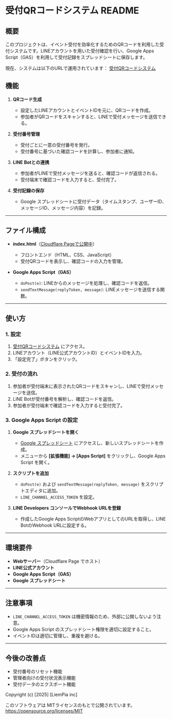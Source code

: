 # 受付QRコードシステム README

## 概要
このプロジェクトは、イベント受付を効率化するためのQRコードを利用した受付システムです。LINEアカウントを用いた受付確認を行い、Google Apps Script（GAS）を利用して受付記録をスプレッドシートに保存します。

現在、システムは以下のURLで運用されています：
[受付QRコードシステム](https://tampopo256.github.io/gifunity-reception)

## 機能
1. **QRコード生成**  
   - 設定したLINEアカウントとイベントIDを元に、QRコードを作成。
   - 参加者がQRコードをスキャンすると、LINEで受付メッセージを送信できる。

2. **受付番号管理**  
   - 受付ごとに一意の受付番号を発行。
   - 受付番号に基づいた確認コードを計算し、参加者に通知。

3. **LINE Botとの連携**  
   - 参加者がLINEで受付メッセージを送ると、確認コードが返信される。
   - 受付端末で確認コードを入力すると、受付完了。

4. **受付記録の保存**  
   - Google スプレッドシートに受付データ（タイムスタンプ、ユーザーID、メッセージID、メッセージ内容）を記録。

---

## ファイル構成
- **index.html**（[Cloudflare Pageで公開中](https://line-reception.liempia.app/)）  
  - フロントエンド（HTML、CSS、JavaScript）
  - 受付QRコードを表示し、確認コードの入力を管理。

- **Google Apps Script（GAS）**  
  - `doPost(e)`: LINEからのメッセージを処理し、確認コードを返信。
  - `sendTextMessage(replyToken, message)`: LINEメッセージを送信する関数。

---

## 使い方
### 1. 設定
1. [受付QRコードシステム](https://line-reception.liempia.app/) にアクセス。
2. LINEアカウント（LINE公式アカウントID）とイベントIDを入力。
3. 「設定完了」ボタンをクリック。

### 2. 受付の流れ
1. 参加者が受付端末に表示されたQRコードをスキャンし、LINEで受付メッセージを送信。
2. LINE Botが受付番号を解析し、確認コードを返信。
3. 参加者が受付端末で確認コードを入力すると受付完了。

### 3. Google Apps Script の設定
1. **Google スプレッドシートを開く**
   - [Google スプレッドシート](https://docs.google.com/spreadsheets/) にアクセスし、新しいスプレッドシートを作成。
   - メニューから **[拡張機能] → [Apps Script]** をクリックし、Google Apps Script を開く。

2. **スクリプトを追加**
   - `doPost(e)` および `sendTextMessage(replyToken, message)` をスクリプトエディタに追加。
   - `LINE_CHANNEL_ACCESS_TOKEN` を設定。

3. **LINE Developers コンソールでWebhook URLを登録**
   - 作成したGoogle Apps ScriptのWebアプリとしてのURLを取得し、LINE BotのWebhook URLに設定する。

---

## 環境要件
- **Webサーバー**（Cloudflare Page でホスト）
- **LINE公式アカウント**
- **Google Apps Script（GAS）**
- **Google スプレッドシート**

---

## 注意事項
- `LINE_CHANNEL_ACCESS_TOKEN` は機密情報のため、外部に公開しないよう注意。
- Google Apps Script のスプレッドシート権限を適切に設定すること。
- イベントIDは適切に管理し、重複を避ける。

---

## 今後の改善点
- 受付番号のリセット機能
- 管理者向けの受付状況表示機能
- 受付データのエクスポート機能


Copyright (c) [2025] [LiemPia inc]

このソフトウェアは MITライセンスのもとで公開されています。
https://opensource.org/licenses/MIT

